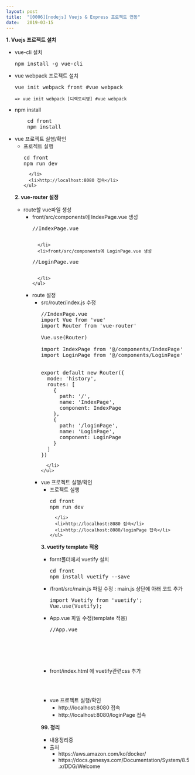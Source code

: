 ```yaml
---
layout: post
title:  "[0006][nodejs] Vuejs & Express 프로젝트 연동"
date:   2019-03-15
---
```


**1. Vuejs 프로젝트 설치**
<br>
<ul class="circle lm20">
  <li>vue-cli 설치

<pre class="prettyprint">
npm install -g vue-cli</pre>

  </li>
  <li>vue webpack 프로젝트 설치

<pre class="prettyprint">
vue init webpack front #vue webpack</pre>

    => vue init webpack [디렉토리명] #vue webpack
  </li>
  <li>npm install
    <pre class="prettyprint">
    cd front
    npm install</pre>
  </li>
  <li>vue 프로젝트 실행/확인
    <ul class="disc lm20">
      <li>프로젝트 실행

<pre class="prettyprint">
cd front
npm run dev</pre>

      </li>
      <li>http://localhost:8080 접속</li>
    </ul>
  </li>
</ul>

**2. vue-router 설정**
<br>
<ul class="circle lm20">
  <li>route할 vue파일 생성
    <ul class="disc lm20">
      <li>front/src/components에 IndexPage.vue 생성

<pre class="prettyprint htmltag">
//IndexPage.vue
<template>
<h1>index</h1>
</template>
</pre>

      </li>
      <li>front/src/components에 LoginPage.vue 생성

<pre class="prettyprint htmltag">
//LoginPage.vue
<template>
<h1>login</h1>
</template>
</pre>

      </li>
    </ul>
  </li>
  <li>route 설정
    <ul class="disc lm20">
      <li>src/router/index.js 수정

<pre class="prettyprint">
//IndexPage.vue
import Vue from 'vue'
import Router from 'vue-router'

Vue.use(Router)

import IndexPage from '@/components/IndexPage'
import LoginPage from '@/components/LoginPage'


export default new Router({
  mode: 'history',
  routes: [
    {
      path: '/',
      name: 'IndexPage',
      component: IndexPage
    },
    {
      path: '/loginPage',
      name: 'LoginPage',
      component: LoginPage
    }
  ]
})</pre>

      </li>
    </ul>
  </li>
  <li>vue 프로젝트 실행/확인
    <ul class="circle lm20">
      <li>프로젝트 실행

<pre class="prettyprint">
cd front
npm run dev</pre>

      </li>
      <li>http://localhost:8080 접속</li>
      <li>http://localhost:8080/loginPage 접속</li>
    </ul>
  </li>
</ul>


**3. vuetify template 적용**
<br>
<ul class="circle lm20">
  <li>fornt폴더에서 vuetify 설치

<pre class="prettyprint">
cd front
npm install vuetify --save
</pre>

  </li>
  <li>/front/src/main.js 파일 수정 : main.js 상단에 아래 코드 추가

<pre class="prettyprint">
import Vuetify from 'vuetify';
Vue.use(Vuetify);
</pre>

  </li>
  <li>App.vue 파일 수정(template 적용)

<pre class="prettyprint htmlTag">
//App.vue

<template>
  <v-app id="inspire">
    
    <!-- navigation -->
    <v-navigation-drawer
      v-model="drawer"
      absolute
      temporary
    >
      <v-list dense>
        <v-list-tile @click.stop="right = !right">
          <v-list-tile-action>
            <v-icon>exit_to_app</v-icon>
          </v-list-tile-action>
          <v-list-tile-content>
            <v-list-tile-title>Open Temporary Drawer</v-list-tile-title>
          </v-list-tile-content>
        </v-list-tile>
      </v-list>
    </v-navigation-drawer>

    <!-- toolbar -->
    <v-toolbar
      color="blue-grey"
      dark
      fixed
      app
      clipped-right
    >
      <v-toolbar-side-icon @click.stop="drawer = !drawer"></v-toolbar-side-icon>
      <v-toolbar-title>Toolbar</v-toolbar-title>
      <v-spacer></v-spacer>
    </v-toolbar>
    
    <!-- content -->
    <v-content>
      <v-container fluid fill-height>
        <v-layout justify-center align-center>
          <v-flex shrink>
            <router-view/>
          </v-flex>
        </v-layout>
      </v-container>
    </v-content>

    <!-- footer -->
    <v-footer color="blue-grey" class="white--text" app>
      <span>Vuetify</span>
      <v-spacer></v-spacer>
      <span>&copy; 2017</span>
    </v-footer>

  </v-app>
 </template>

<script>
export default {
  data(){
    return{
      drawer: true,
      drawerRight: true,
      right: false,
      left: null
    }
  }
}
</script>
</pre>

  </li>
  <li>front/index.html 에 vuetify관련css 추가

<pre class="prettyprint htmlTag">
<link href='https://fonts.googleapis.com/css?family=Roboto:100,300,400,500,700,900|Material+Icons' rel="stylesheet">
<link href="https://cdn.jsdelivr.net/npm/vuetify/dist/vuetify.min.css" rel="stylesheet">
</pre>

  </li>
  <li>vue 프로젝트 실행/확인
    <ul class="disc lm30">
      <li>http://localhost:8080 접속</li>
      <li>http://localhost:8080/loginPage 접속</li>
    </ul>
  </li>
</ul>



**99. 정리**
<ul class="circle lm20">
  <li>내용정리중</li>
  <li>출처
    <ul class="disc lm30">
      <li>https://aws.amazon.com/ko/docker/</li>
      <li>https://docs.genesys.com/Documentation/System/8.5.x/DDG/Welcome</li>
    </ul>
  </li>
</ul>


<script>

$(".htmltag").each(function (i) {
  var _html = $(this).html();
  var re_html;
  re_html = _html.replace(/</gi, "&lt;").replace(/>/gi, "&gt;");
  $(this).html(re_html);
});

</script>
